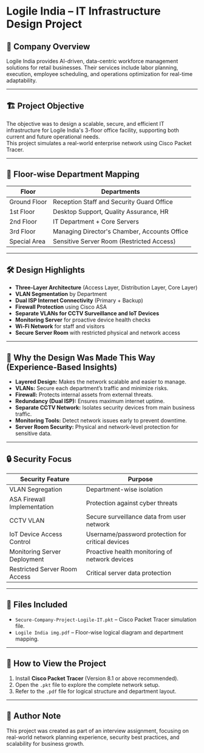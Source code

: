 # Logile India – IT Infrastructure Design Project

## 📢 Company Overview
Logile India provides AI-driven, data-centric workforce management solutions for retail businesses. Their services include labor planning, execution, employee scheduling, and operations optimization for real-time adaptability.

---

## 🏗 Project Objective
The objective was to design a scalable, secure, and efficient IT infrastructure for Logile India's 3-floor office facility, supporting both current and future operational needs.  
This project simulates a real-world enterprise network using Cisco Packet Tracer.

---

## 🏢 Floor-wise Department Mapping

| Floor          | Departments                                  |
|----------------|----------------------------------------------|
| Ground Floor   | Reception Staff and Security Guard Office    |
| 1st Floor      | Desktop Support, Quality Assurance, HR       |
| 2nd Floor      | IT Department + Core Servers                 |
| 3rd Floor      | Managing Director's Chamber, Accounts Office |
| Special Area   | Sensitive Server Room (Restricted Access)    |

---

## 🛠 Design Highlights

- **Three-Layer Architecture** (Access Layer, Distribution Layer, Core Layer)
- **VLAN Segmentation** by Department
- **Dual ISP Internet Connectivity** (Primary + Backup)
- **Firewall Protection** using Cisco ASA
- **Separate VLANs for CCTV Surveillance and IoT Devices**
- **Monitoring Server** for proactive device health checks
- **Wi-Fi Network** for staff and visitors
- **Secure Server Room** with restricted physical and network access

---

## 🧠 Why the Design Was Made This Way (Experience-Based Insights)

- **Layered Design:** Makes the network scalable and easier to manage.
- **VLANs:** Secure each department’s traffic and minimize risks.
- **Firewall:** Protects internal assets from external threats.
- **Redundancy (Dual ISP):** Ensures maximum internet uptime.
- **Separate CCTV Network:** Isolates security devices from main business traffic.
- **Monitoring Tools:** Detect network issues early to prevent downtime.
- **Server Room Security:** Physical and network-level protection for sensitive data.

---

## 🔒 Security Focus

| Security Feature             | Purpose                                         |
|-------------------------------|-------------------------------------------------|
| VLAN Segregation              | Department-wise isolation                      |
| ASA Firewall Implementation   | Protection against cyber threats               |
| CCTV VLAN                     | Secure surveillance data from user network     |
| IoT Device Access Control     | Username/password protection for critical devices |
| Monitoring Server Deployment  | Proactive health monitoring of network devices |
| Restricted Server Room Access | Critical server data protection                |

---

## 📁 Files Included

- `Secure-Company-Project-Logile-IT.pkt` – Cisco Packet Tracer simulation file.
- `Logile India img.pdf` – Floor-wise logical diagram and department mapping.

---

## 🚀 How to View the Project

1. Install **Cisco Packet Tracer** (Version 8.1 or above recommended).
2. Open the `.pkt` file to explore the complete network setup.
3. Refer to the `.pdf` file for logical structure and department layout.

---

## 🙌 Author Note
This project was created as part of an interview assignment, focusing on real-world network planning experience, security best practices, and scalability for business growth.


